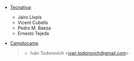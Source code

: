 - [Tecnativa](https://www.tecnativa.com):

  - Jairo Llopis
  - Vicent Cubells
  - Pedro M. Baeza
  - Ernesto Tejeda

- [Camptocamp](https://www.camptocamp.com)

  > - Iván Todorovich \<<ivan.todorovich@gmail.com>\>

